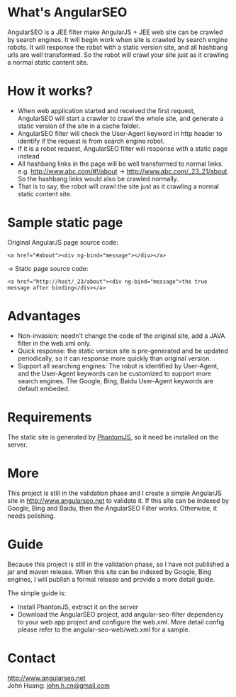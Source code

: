 # What's AngularSEO

AngularSEO is a JEE filter make AngularJS + JEE web site can be crawled by search engines. It will begin work when site is crawled by search engine robots. It will response the robot with a static version site, and all hashbang urls are well transformed. So the robot will crawl your site just as it crawling a normal static content site.

# How it works?

* When web application started and received the first request, AngularSEO will start a crawler to crawl the whole site, and generate a static version of the site in a cache folder.
* AngularSEO filter will check the User-Agent keyword in http header to identify if the request is from search engine robot. 
* If it is a robot request, AngularSEO filter will response with a static page instead
* All hashbang links in the page will be well transformed to normal links. e.g. http://www.abc.com/#!/about -> http://www.abc.com/_23_21/about. So the hashbang links would also be crawled normally.
* That is to say, the robot will crawl the site just as it crawling a normal static content site.

# Sample static page

Original AngularJS page source code:
```
<a href="#about"><div ng-bind="message"></div></a>
```
->
Static page source code:
```
<a href="http://host/_23/about"><div ng-bind="message">the true message after binding</div></a>
```
# Advantages

* Non-invasion: needn't change the code of the original site, add a JAVA filter in the web.xml only.
* Quick response: the static version site is pre-generated and be updated periodically, so it can response more quickly than original version.
* Support all searching engines: The robot is identified by User-Agent, and the User-Agent keywords can be customized to support more search engines. The Google, Bing, Baidu User-Agent keywords are default embeded.

# Requirements

The static site is generated by [PhantomJS](http://phantomjs.org/), so it need be installed on the server. 

# More

This project is still in the validation phase and I create a simple AngularJS site in http://www.angularseo.net to validate it. If this site can be indexed by Google, Bing and Baidu, then the AngularSEO Filter works. Otherwise, it needs polishing.

# Guide

Because this project is still in the validation phase, so I have not published a jar and maven release. When this site can be indexed by Google, Bing engines, I will publish a formal release and provide a more detail guide.

The simple guide is:
* Install PhantonJS, extract it on the server
* Download the AngularSEO project, add angular-seo-filter dependency to your web app project and configure the web.xml. More detail config please refer to the angular-seo-web/web.xml for a sample.

# Contact

http://www.angularseo.net<br>
John Huang: john.h.cn@gmail.com
